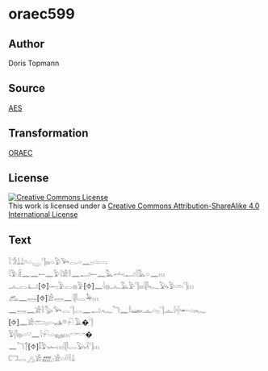 # oraec599

## Author

Doris Topmann

## Source

[AES](https://github.com/simondschweitzer/aes)

## Transformation

[ORAEC](https://oraec.github.io/)

## License

<a rel="license" href="http://creativecommons.org/licenses/by-sa/4.0/"><img alt="Creative Commons License" style="border-width:0" src="https://i.creativecommons.org/l/by-sa/4.0/88x31.png" /></a><br />This work is licensed under a <a rel="license" href="http://creativecommons.org/licenses/by-sa/4.0/">Creative Commons Attribution-ShareAlike 4.0 International License</a>

## Text

𓇋𓀞𓍑𓍑𓏌𓏏𓇾𓊹𓏤𓏤𓏤𓏏𓅱𓅨𓂋𓏏𓈖𓊪𓏏𓇯<br>
𓇋𓅱𓏎𓈖𓈖𓍿𓈖𓅱𓇋𓀀𓎛𓈖𓂝𓍿𓈖𓅓𓌡𓏤𓂝𓇋𓅓𓏏𓈖𓏥<br>
𓂜𓂋𓂞[⯑]𓋭𓊪𓅱𓂋𓐍𓅱[⯑]𓈖𓇋𓐍𓂜𓅓𓅱𓊹𓏤𓏤𓏤𓇋𓋴𓆑𓅂𓅱𓏛𓊹𓏥<br>
𓃹𓈖𓉿[⯑]𓀀𓉿𓈖𓇋𓋴𓂋𓅆𓏥<br>
𓈖𓉿𓈖𓀀𓎛𓅭𓅨𓂋𓊹𓂋𓈖𓂢𓆑𓆓𓈖𓎛𓆃𓊵𓏏𓊪𓊹𓊵𓇋𓏶𓄡𓏏𓏤𓆑<br>
[⯑]𓈖𓀀𓂧𓊪𓏏𓊛𓎼𓍯𓄿�𓊹<br>
𓅱𓋴𓐍𓏏𓎺𓈖𓇋𓍯𓏏𓈐𓏥𓎡𓎡�<br>
𓈖𓆓𓐩[⯑]𓄤𓅱𓆱𓏥𓇋𓋴𓂋𓅂𓌢𓊹𓏥<br>
𓉐𓂋𓂻𓀀𓊏𓊪𓀀𓏏𓏐𓌉𓏙<br>
